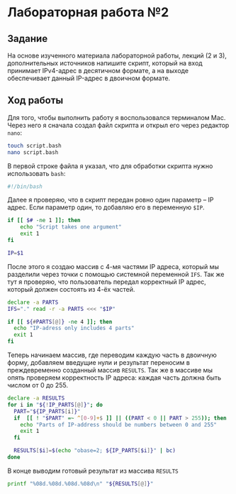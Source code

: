 # Лабораторная работа №2

## Задание

На основе изученного материала лабораторной работы, лекций (2 и 3), дополнительных источников напишите скрипт, который на вход принимает IPv4-адрес в десятичном формате, а на выходе обеспечивает данный IP-адрес в двоичном формате.

## Ход работы

Для того, чтобы выполнить работу я воспользовался терминалом Mac. Через него я сначала создал файл скрипта и открыл его через редактор `nano`:

```bash
touch script.bash
nano script.bash
```

В первой строке файла я указал, что для обработки скрипта нужно использовать `bash`:

```bash
#!/bin/bash
```

Далее я проверяю, что в скрипт передан ровно один параметр – IP адрес. Если параметр один, то добавляю его в переменную `$IP`.

```bash
if [[ $# -ne 1 ]]; then
    echo "Script takes one argument"
    exit 1
fi

IP=$1
```

После этого я создаю массив с 4-мя частями IP адреса, который мы разделили через точки с помощью системной переменной `IFS`. Так же тут я проверяю, что пользователь передал корректный IP адрес, который должен состоять из 4-ёх частей.

```bash
declare -a PARTS
IFS="." read -r -a PARTS <<< "$IP"

if [[ ${#PARTS[@]} -ne 4 ]]; then
  echo "IP-adress only includes 4 parts"
  exit 1
fi
```

Теперь начинаем массив, где переводим каждую часть в двоичную форму, добавляем введущие нули и результат переносим в преждевременно созданный массив `RESULTS`. Так же в массиве мы опять проверяем корректность IP адреса: каждая часть должна быть числом от 0 до 255.

```bash
declare -a RESULTS
for i in "${!IP_PARTS[@]}"; do
  PART="${IP_PARTS[i]}"
  if  [[ ! "$PART" =~ ^[0-9]+$ ]] || ((PART < 0 || PART > 255)); then
    echo "Parts of IP-address should be numbers between 0 and 255"
    exit 1
  fi

  RESULTS[$i]=$(echo "obase=2; ${IP_PARTS[$i]}" | bc)
done
```

В конце выводим готовый результат из массива `RESULTS`

```bash
printf "%08d.%08d.%08d.%08d\n" "${RESULTS[@]}"
```
